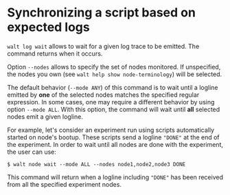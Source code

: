 
# Synchronizing a script based on expected logs

`walt log wait` allows to wait for a given log trace to be emitted. The command returns when it occurs.

Option `--nodes` allows to specify the set of nodes monitored. If unspecified, the nodes you own (see `walt help show node-terminology`) will be selected.

The default behavior (`--mode ANY`) of this command is to wait until a logline emitted by **one** of the selected nodes matches the specified regular expression. In some cases, one may require a different behavior by using option `--mode ALL`. With this option, the command will wait until **all** selected nodes emit a given logline.

For example, let's consider an experiment run using scripts automatically started on node's bootup. These scripts send a logline `"DONE"` at the end of the experiment. In order to wait until all nodes are done with the experiment, the user can use:
```
$ walt node wait --mode ALL --nodes node1,node2,node3 DONE
```
This command will return when a logline including `"DONE"` has been received from all the specified experiment nodes.
